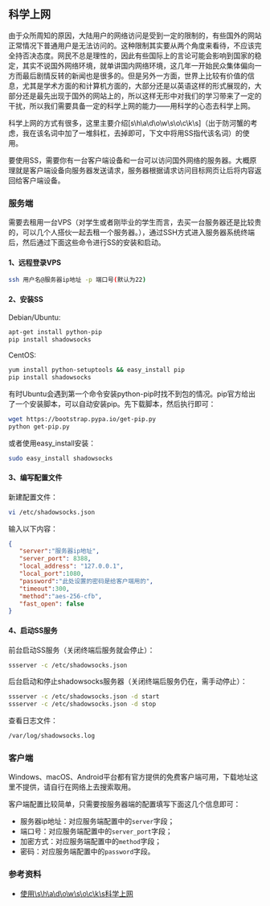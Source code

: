 ## 科学上网


由于众所周知的原因，大陆用户的网络访问是受到一定的限制的，有些国外的网站正常情况下普通用户是无法访问的。这种限制其实要从两个角度来看待，不应该完全持否决态度。网民不总是理性的，因此有些国际上的言论可能会影响到国家的稳定，其实不说国外网络环境，就单讲国内网络环境，这几年一开始民众集体偏向一方而最后剧情反转的新闻也是很多的。但是另外一方面，世界上比较有价值的信息，尤其是学术方面的和计算机方面的，大部分还是以英语这样的形式展现的，大部分还是最先出现于国外的网站上的，所以这样无形中对我们的学习带来了一定的干扰，所以我们需要具备一定的科学上网的能力——用科学的心态去科学上网。


科学上网的方式有很多，这里主要介绍[s\h\a\d\o\w\s\o\c\k\s]（出于防河蟹的考虑，我在该名词中加了一堆斜杠，去掉即可，下文中将用SS指代该名词）的使用。


要使用SS，需要你有一台客户端设备和一台可以访问国外网络的服务器。大概原理就是客户端设备向服务器发送请求，服务器根据请求访问目标网页让后将内容返回给客户端设备。


### 服务端

需要去租用一台VPS（对学生或者刚毕业的学生而言，去买一台服务器还是比较贵的，可以几个人搭伙一起去租一个服务器。），通过SSH方式进入服务器系统终端后，然后通过下面这些命令进行SS的安装和启动。

#### 1、远程登录VPS

```bash
ssh 用户名@服务器ip地址 -p 端口号(默认为22)
```

#### 2、安装SS

Debian/Ubuntu:

```bash
apt-get install python-pip
pip install shadowsocks
```

CentOS:

```bash
yum install python-setuptools && easy_install pip
pip install shadowsocks
```

有时Ubuntu会遇到第一个命令安装python-pip时找不到包的情况。pip官方给出了一个安装脚本，可以自动安装pip。先下载脚本，然后执行即可：

```bash
wget https://bootstrap.pypa.io/get-pip.py
python get-pip.py
```

或者使用easy_install安装：

```bash
sudo easy_install shadowsocks
```

#### 3、编写配置文件

新建配置文件：

```bash
vi /etc/shadowsocks.json
```

输入以下内容：
```json
{ 
   "server":"服务器ip地址", 
   "server_port": 8388, 
   "local_address": "127.0.0.1", 
   "local_port":1080, 
   "password":"此处设置的密码是给客户端用的",
   "timeout":300, 
   "method":"aes-256-cfb", 
   "fast_open": false
}
```

#### 4、启动SS服务

前台启动SS服务（关闭终端后服务就会停止）：

```bash
ssserver -c /etc/shadowsocks.json
```

后台启动和停止shadowsocks服务器（关闭终端后服务仍在，需手动停止）：

```bash
ssserver -c /etc/shadowsocks.json -d start
ssserver -c /etc/shadowsocks.json -d stop
```

查看日志文件：

```bash
/var/log/shadowsocks.log
```


### 客户端

Windows、macOS、Android平台都有官方提供的免费客户端可用，下载地址这里不提供，请自行在网络上去搜索取用。

客户端配置比较简单，只需要按服务器端的配置填写下面这几个信息即可：

- 服务器ip地址：对应服务端配置中的`server`字段；
- 端口号：对应服务端配置中的`server_port`字段；
- 加密方式：对应服务端配置中的`method`字段；
- 密码：对应服务端配置中的`password`字段。


### 参考资料

- [使用\s\h\a\d\o\w\s\o\c\k\s科学上网](https://www.textarea.com/ExpectoPatronum/shiyong-shadowsocks-kexue-shangwang-265/)
